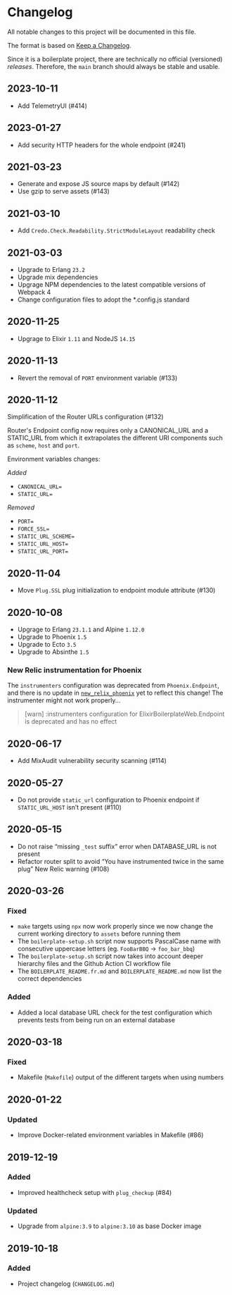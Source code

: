 # Changelog

All notable changes to this project will be documented in this file.

The format is based on [Keep a Changelog](https://keepachangelog.com/en/1.0.0/).

Since it is a boilerplate project, there are technically no official (versioned) _releases_. Therefore, the `main` branch should always be stable and usable.

## 2023-10-11

- Add TelemetryUI (#414)

## 2023-01-27

- Add security HTTP headers for the whole endpoint (#241)

## 2021-03-23

- Generate and expose JS source maps by default (#142)
- Use gzip to serve assets (#143)

## 2021-03-10

- Add `Credo.Check.Readability.StrictModuleLayout` readability check

## 2021-03-03

- Upgrade to Erlang `23.2`
- Upgrade mix dependencies
- Upgrage NPM dependencies to the latest compatible versions of Webpack 4
- Change configuration files to adopt the \*.config.js standard

## 2020-11-25

- Upgrage to Elixir `1.11` and NodeJS `14.15`

## 2020-11-13

- Revert the removal of `PORT` environment variable (#133)

## 2020-11-12

Simplification of the Router URLs configuration (#132)

Router's Endpoint config now requires only a CANONICAL_URL and a STATIC_URL from which it extrapolates the different URI components such as `scheme`, `host` and `port`.

Environment variables changes:

_Added_

- `CANONICAL_URL=`
- `STATIC_URL=`

_Removed_

- `PORT=`
- `FORCE_SSL=`
- `STATIC_URL_SCHEME=`
- `STATIC_URL_HOST=`
- `STATIC_URL_PORT=`

## 2020-11-04

- Move `Plug.SSL` plug initialization to endpoint module attribute (#130)

## 2020-10-08

- Upgrage to Erlang `23.1.1` and Alpine `1.12.0`
- Upgrade to Phoenix `1.5`
- Upgrade to Ecto `3.5`
- Upgrade to Absinthe `1.5`

### New Relic instrumentation for Phoenix

The `instrumenters` configuration was deprecated from `Phoenix.Endpoint`, and there is no update in [`new_relix_phoenix`](https://hex.pm/packages/new_relic_phoenix) yet to reflect this change! The instrumenter might not work properly…

> [warn] :instrumenters configuration for ElixirBoilerplateWeb.Endpoint is deprecated and has no effect

## 2020-06-17

- Add MixAudit vulnerability security scanning (#114)

## 2020-05-27

- Do not provide `static_url` configuration to Phoenix endpoint if `STATIC_URL_HOST` isn’t present (#110)

## 2020-05-15

- Do not raise “missing `_test` suffix” error when DATABASE_URL is not present
- Refactor router split to avoid “You have instrumented twice in the same plug” New Relic warning (#108)

## 2020-03-26

### Fixed

- `make` targets using `npx` now work properly since we now change the current working directory to `assets` before running them
- The `boilerplate-setup.sh` script now supports PascalCase name with consecutive uppercase letters (eg. `FooBarBBQ` → `foo_bar_bbq`)
- The `boilerplate-setup.sh` script now takes into account deeper hierarchy files and the Github Action CI workflow file
- The `BOILERPLATE_README.fr.md` and `BOILERPLATE_README.md` now list the correct dependencies

### Added

- Added a local database URL check for the test configuration which prevents tests from being run on an external database

## 2020-03-18

### Fixed

- Makefile (`Makefile`) output of the different targets when using numbers

## 2020-01-22

### Updated

- Improve Docker-related environment variables in Makefile (#86)

## 2019-12-19

### Added

- Improved healthcheck setup with `plug_checkup` (#84)

### Updated

- Upgrade from `alpine:3.9` to `alpine:3.10` as base Docker image

## 2019-10-18

### Added

- Project changelog (`CHANGELOG.md`)
